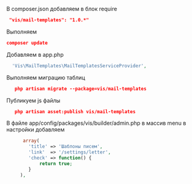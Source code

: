 
В composer.json добавляем в блок require
```json
 "vis/mail-templates": "1.0.*"
```

Выполняем
```json
composer update
```

Добавляем в app.php
```php
  'Vis\MailTemplates\MailTemplatesServiceProvider',
```

Выполняем миграцию таблиц
```json
   php artisan migrate --package=vis/mail-templates
```

Публикуем js файлы
```json
   php artisan asset:publish vis/mail-templates
```

В файле app/config/packages/vis/builder/admin.php в массив menu в настройки добавляем
```php
 	  array(
        'title' => 'Шаблоны писем',
        'link'  => '/settings/letter',
        'check' => function() {
            return true;
        }
     ),
```